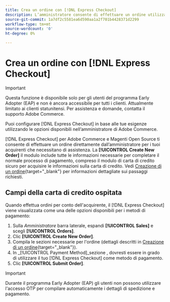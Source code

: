 ```yaml
---
title: Crea un ordine con [!DNL Express Checkout]
description: L’amministratore consente di effettuare un ordine utilizzando [!DNL Express Checkout] direttamente dall’amministratore da un commerciante per i suoi clienti che hanno bisogno di assistenza.
source-git-commit: 1a7df2c5581ea6d590aa1a2f701b4428371d2299
workflow-type: tm+mt
source-wordcount: '0'
ht-degree: 0%

---
```


# Crea un ordine con [!DNL Express Checkout]

>[!IMPORTANT]
>
> Questa funzione è disponibile solo per gli utenti del programma Early Adopter (EAP) e non è ancora accessibile per tutti i clienti. Attualmente limitato ai clienti statunitensi. Per assistenza e domande, contatta il supporto Adobe Commerce.

Puoi configurare [!DNL Express Checkout] in base alle tue esigenze utilizzando le opzioni disponibili nell’amministratore di Adobe Commerce.

[!DNL Express Checkout] per Adobe Commerce e Magenti Open Source ti consente di effettuare un ordine direttamente dall’amministratore per i tuoi acquirenti che necessitano di assistenza. La **[!UICONTROL Create New Order]** il modulo include tutte le informazioni necessarie per completare il normale processo di pagamento, compreso il modulo di carta di credito sicuro per acquisire le informazioni sulla carta di credito. Vedi [Creazione di un ordine](https://docs.magento.com/user-guide/customers/customer-account-create-order.html){target=&quot;_blank&quot;} per informazioni dettagliate sui passaggi richiesti.

## Campi della carta di credito ospitata

Quando effettua ordini per conto dell&#39;acquirente, il [!DNL Express Checkout] viene visualizzata come una delle opzioni disponibili per i metodi di pagamento:

1. Sulla _Amministratore_ barra laterale, espandi **[!UICONTROL Sales]** e scegli **[!UICONTROL Orders]**.
1. Clic **[!UICONTROL Create New Order]**.
1. Compila le sezioni necessarie per l&#39;ordine (dettagli descritti in [Creazione di un ordine](https://docs.magento.com/user-guide/customers/customer-account-create-order.html){target=&quot;_blank&quot;}).
1. In _[!UICONTROL Payment Method]_sezione , dovresti essere in grado di utilizzare il tuo [!DNL Express Checkout] come metodo di pagamento.
1. Clic **[!UICONTROL Submit Order]**.

>[!IMPORTANT]
>
> Durante il programma Early Adopter (EAP) gli utenti non possono utilizzare l&#39;accesso OTP per compilare automaticamente i dettagli di spedizione e pagamento.
